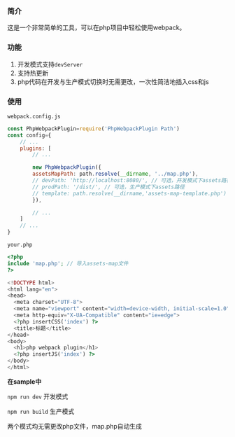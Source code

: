 ### 简介
这是一个非常简单的工具，可以在php项目中轻松使用webpack。

### 功能
1. 开发模式支持`devServer`
2. 支持热更新
3. php代码在开发与生产模式切换时无需更改，一次性简洁地插入css和js

### 使用
`webpack.config.js`

```js
const PhpWebpackPlugin=require('PhpWebpackPlugin Path')
const config={
    // ...
    plugins: [
        // ...

        new PhpWebpackPlugin({
        assetsMapPath: path.resolve(__dirname, '../map.php'),
        // devPath: 'http://localhost:8080/', // 可选，开发模式下assets路径，一般配合devServer使用
        // prodPath: '/dist/', // 可选，生产模式下assets路径
        // template: path.resolve(__dirname,'assets-map-template.php') // assets-map的模板php
        }),

        // ...
    ]
    // ...
}
```

`your.php`

```php
<?php
include 'map.php'; // 导入assets-map文件
?>

<!DOCTYPE html>
<html lang="en">
<head>
  <meta charset="UTF-8">
  <meta name="viewport" content="width=device-width, initial-scale=1.0">
  <meta http-equiv="X-UA-Compatible" content="ie=edge">
  <?php insertCSS('index') ?>
  <title>标题</title>
</head>
<body>
  <h1>php webpack plugin</h1>
  <?php insertJS('index') ?>
</body>
</html>

```

**在sample中**

`npm run dev` 开发模式

`npm run build` 生产模式

两个模式均无需更改php文件，map.php自动生成
